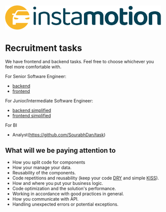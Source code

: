 [![instamotion_logo](img/instamotion_Logo_blue.png)](https://www.instamotion.com/)

# Recruitment tasks

We have frontend and backend tasks. Feel free to choose whichever you feel more comfortable with.

For Senior Software Engineer:
- [backend](docs/backend.md)
- [frontend](docs/frontend.md)

For Junior/Intermediate Software Engineer:
- [backend simplified](docs/backend-simplified.md)
- [frontend simplified](docs/frontend-simplified.md)

For BI
- Analyst(https://github.com/SourabhDan/task)

## What will we be paying attention to

- How you split code for components
- How your manage your data.
- Reusability of the components.
- Code repetitions and reusability (keep your code [DRY](https://en.wikipedia.org/wiki/Don%27t_repeat_yourself) and simple [KISS](https://en.wikipedia.org/wiki/KISS_principle)).
- How and where you put your business logic.
- Code optimization and the solution's performance.
- Working in accordance with good practices in general.
- How you communicate with API.
- Handling unexpected errors or potential exceptions.
